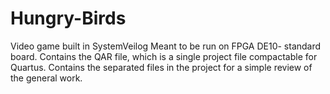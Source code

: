 # Hungry-Birds
Video game built in SystemVeilog 
Meant to be run on FPGA DE10- standard board.
Contains the QAR file, which is a single project file compactable for Quartus.
Contains the separated files in the project for a simple review of the general work.
